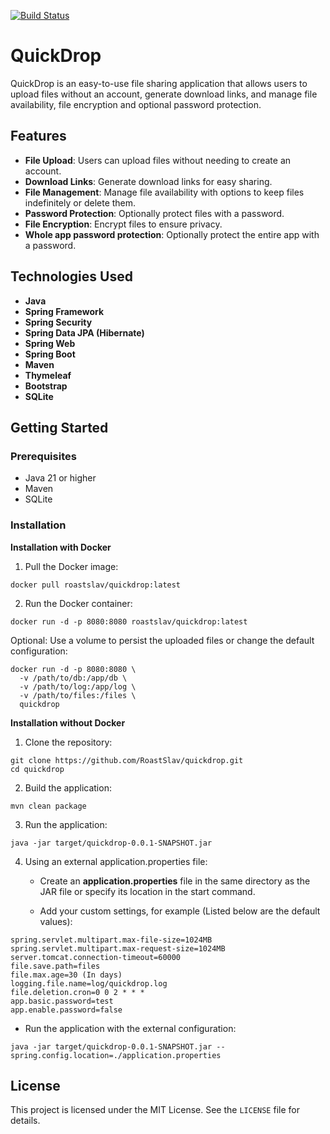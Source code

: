 [![Build Status](https://jenkins.tyron.rocks/buildStatus/icon?job=quickdrop)](https://jenkins.tyron.rocks/job/quickdrop)

# QuickDrop

QuickDrop is an easy-to-use file sharing application that allows users to upload files without an account,
generate download links, and manage file availability, file encryption and optional password
protection.

## Features

- **File Upload**: Users can upload files without needing to create an account.
- **Download Links**: Generate download links for easy sharing.
- **File Management**: Manage file availability with options to keep files indefinitely or delete them.
- **Password Protection**: Optionally protect files with a password.
- **File Encryption**: Encrypt files to ensure privacy.
- **Whole app password protection**: Optionally protect the entire app with a password.

## Technologies Used

- **Java**
- **Spring Framework**
- **Spring Security**
- **Spring Data JPA (Hibernate)**
- **Spring Web**
- **Spring Boot**
- **Maven**
- **Thymeleaf**
- **Bootstrap**
- **SQLite**

## Getting Started

### Prerequisites

- Java 21 or higher
- Maven
- SQLite

### Installation

**Installation with Docker**

1. Pull the Docker image:

```
docker pull roastslav/quickdrop:latest
```

2. Run the Docker container:

```
docker run -d -p 8080:8080 roastslav/quickdrop:latest
```

Optional: Use a volume to persist the uploaded files or change the default configuration:

```
docker run -d -p 8080:8080 \
  -v /path/to/db:/app/db \
  -v /path/to/log:/app/log \
  -v /path/to/files:/files \
  quickdrop
```

**Installation without Docker**

1. Clone the repository:

```
git clone https://github.com/RoastSlav/quickdrop.git
cd quickdrop
```

2. Build the application:

```
mvn clean package
```

3. Run the application:

```
java -jar target/quickdrop-0.0.1-SNAPSHOT.jar
```

4. Using an external application.properties file:
    - Create an **application.properties** file in the same directory as the JAR file or specify its location in the
      start command.

    - Add your custom settings, for example (Listed below are the default values):

```
spring.servlet.multipart.max-file-size=1024MB
spring.servlet.multipart.max-request-size=1024MB
server.tomcat.connection-timeout=60000
file.save.path=files
file.max.age=30 (In days)
logging.file.name=log/quickdrop.log
file.deletion.cron=0 0 2 * * *
app.basic.password=test
app.enable.password=false
```

- Run the application with the external configuration:

```
java -jar target/quickdrop-0.0.1-SNAPSHOT.jar --spring.config.location=./application.properties
```

## License

This project is licensed under the MIT License. See the `LICENSE` file for details.
